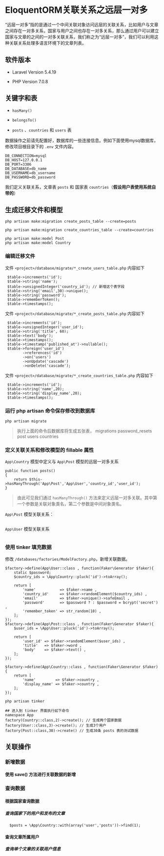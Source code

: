 # EloquentORM关联关系之远层一对多

“远层一对多”指的是通过一个中间关联对象访问远层的关联关系，比如用户与文章之间存在一对多关系，国家与用户之间也存在一对多关系，那么通过用户可以建立国家与文章的之间的一对多关联关系，我们称之为“远层一对多”，我们可以利用这种关联关系处理多语言环境下的文章列表。

## 软件版本

* Laravel Version 5.4.19

* PHP Version 7.0.8

## 关键字和表

* `hasMany()`

* `belongsTo()`

* `posts` 、`countries` 和 `users` 表

数据操作之前请先配置好，数据库的一些连接信息。例如下面使用mysql数据库，修改项目根目录下的 `.env` 文件内容。

```
DB_CONNECTION=mysql
DB_HOST=127.0.0.1
DB_PORT=3306
DB_DATABASE=db_name
DB_USERNAME=db_username
DB_PASSWORD=db_password
```


我们定义关联关系，文章表 `posts` 和 国家表 `countries`（**假设用户表使用系统自带的**）

## 生成迁移文件和模型

```shell
php artisan make:migration create_posts_table --create=posts

php artisan make:migration create_countries_table --create=countries

php artisan make:model Post
php artisan make:model Country
```

### 编辑迁移文件
文件 `<project>/database/migrate/*_create_users_table.php` 内容如下
```
 $table->increments('id');
 $table->string('name');
 $table->unsignedInteger('country_id'); // 新增这个表字段
 $table->string('email',30)->unique();
 $table->string('password');
 $table->rememberToken();
 $table->timestamps();
```


文件 `<project>/database/migrate/*_create_posts_table.php` 内容如下
```
 $table->increments('id');
 $table->unsignedInteger('user_id');
 $table->string('title', 60);
 $table->text('body');
 $table->timestamps();
 $table->timestamp('published_at')->nullable();
 $table->foreign('user_id')
 		->references('id')
 		->on('users')
 		->onUpdate('cascade')
 		->onDelete('cascade');
```


文件 `<project>/database/migrate/*_create_countries_table.php` 内容如下
```
 $table->increments('id');
 $table->string('name',20);
 $table->string('display_name',20);
 $table->timestamps();
```

### 运行 php artisan 命令保存修改到数据库

```shell
php artisan migrate
```

> 执行上面的命令后数据库将生成五张表，
> migrations
> password_resets
> post
> users
> countries

### 定义关联关系和修改模型的 fillable 属性

`App\Country` 模型中定义与 `App\Post` 模型的远层一对多关系
```
public function posts()
{
	return $this->hasManyThrough('App\Post','App\User','country_id','user_id');
}
```

> 由此可见我们通过 `hasManyThrough()` 方法来定义远层一对多关联。其中第一个参数是关联对象类名，第二个参数是中间对象类名。

`App\Post` 模型关联关系：
```

```

`App\User` 模型关联关系

```

```

### 使用 tinker 填充数据

修改 `/databases/factories/ModelFactory.php`，新增关联数据。

```
$factory->define(App\User::class , function(Faker\Generator $faker){
    static $password;
    $country_ids = \App\Country::pluck('id')->toArray();

    return [
        'name'           => $faker->name ,
        'country_id'     => $faker->randomElement($country_ids) ,
        'email'          => $faker->unique()->safeEmail ,
        'password'       => $password ? : $password = bcrypt('secret') ,
        'remember_token' => str_random(10) ,
    ];
});
$factory->define(App\Post::class , function(Faker\Generator $faker){
    $user_ids = \App\User::pluck('id')->toArray();

    return [
        'user_id' => $faker->randomElement($user_ids) ,
        'title'   => $faker->word ,
        'body'    => $faker->text() ,
    ];
});

$factory->define(App\Country::class , function(Faker\Generator $faker){
    return [
        'name'         => $faker->country ,
        'display_name' => $faker->country ,
    ];
});
```

```
php artisan tinker

## 进入到 tinker 界面执行如下命令
namespace App
factory(Country::class,2)->create(); // 生成两个国家数据
factory(User::class,3)->create(); // 生成3个用户
factory(Post::class,30)->create() // 生成30条 posts 表的测试数据
```
## 关联操作

### 新增数据

#### 使用 save() 方法进行关联数据的新增


### 查询数据

#### 根据国家查询数据
##### 查询国家下的用户和发布的文章
```
  $posts = \App\Country::with(array('user','posts'))->find(1);
```


#### 查询文章所属用户

##### 查询单个文章的关联用户信息

